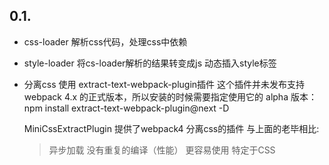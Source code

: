 


## 0.1.  
+ css-loader 解析css代码，处理css中依赖
+ style-loader 将cs-loader解析的结果转变成js 动态插入style标签
+ 分离css
    使用 extract-text-webpack-plugin插件
    这个插件并未发布支持 webpack 4.x 的正式版本，所以安装的时候需要指定使用它的 alpha 版本：npm install extract-text-webpack-plugin@next -D

    MiniCssExtractPlugin 提供了webpack4 分离css的插件 与上面的老毕相比:
    >异步加载
    >没有重复的编译（性能）
    >更容易使用
    >特定于CSS
